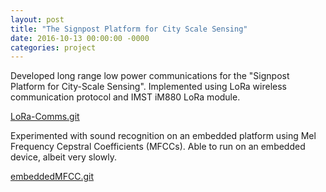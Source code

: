 ```yaml
---
layout: post
title: "The Signpost Platform for City Scale Sensing"
date: 2016-10-13 00:00:00 -0000
categories: project
---
```


Developed long range low power communications for the "Signpost Platform for City-Scale Sensing".
Implemented using LoRa wireless communication protocol and IMST iM880 LoRa module.

[LoRa-Comms.git][LoRa-Comms.git]

[LoRa-Comms.git]: https://github.com/lab11/LoRa-Comms


Experimented with sound recognition on an embedded platform using Mel Frequency Cepstral
Coefficients (MFCCs). Able to run on an embedded device, albeit very slowly.

[embeddedMFCC.git][embeddedMFCC.git]

[embeddedMFCC.git]: https://github.com/lab11/embeddedMFCC
